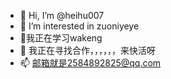 - 👋 Hi, I’m @heihu007
- 👀 I’m interested in  zuoniyeye
- 🌱我正在学习wakeng
- 💞️ 我正在寻找合作，，，，，，来快活呀
- 📫 邮箱就是2584892825@qq.com

<!---
heihu007/heihu007 is a ✨ special ✨ repository because its `README.md` (this file) appears on your GitHub profile.
You can click the Preview link to take a look at your changes.
--->
